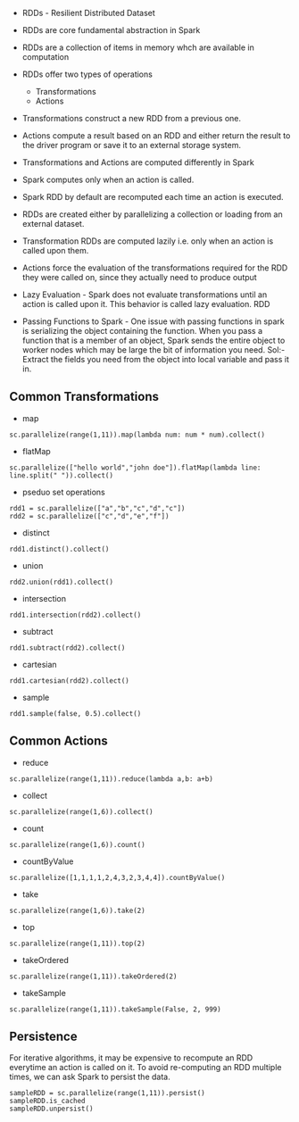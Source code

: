  * RDDs - Resilient Distributed Dataset

* RDDs are core fundamental abstraction in Spark

* RDDs are a collection of items in memory whch are available in computation

* RDDs offer two types of operations
   - Transformations
   - Actions

* Transformations construct a new RDD from a previous one.

* Actions compute a result based on an RDD and either return the result to the driver program or save it to an external storage system.

* Transformations and Actions are computed differently in Spark

* Spark computes only when an action is called.

* Spark RDD by default are recomputed each time an action is executed.

* RDDs are created either by parallelizing a collection or loading from an external dataset.

* Transformation RDDs are computed lazily i.e. only when an action is called upon them.

* Actions force the evaluation of the transformations required for the RDD they were called on, since they actually need to produce
output

* Lazy Evaluation - Spark does not evaluate transformations until an action is called upon it. This behavior is called lazy evaluation.
RDD 

* Passing Functions to Spark - One issue with passing functions in spark is serializing the object containing the function. When you pass a 
function that is a member of an object, Spark sends the entire object to worker nodes which may be large the bit of information you need.
Sol:- Extract the fields you need from the object into local variable and pass it in.

## Common Transformations

* map 

```
sc.parallelize(range(1,11)).map(lambda num: num * num).collect()
```

* flatMap

```
sc.parallelize(["hello world","john doe"]).flatMap(lambda line: line.split(" ")).collect()
```

* pseduo set operations
```
rdd1 = sc.parallelize(["a","b","c","d","c"])
rdd2 = sc.parallelize(["c","d","e","f"])
```

* distinct
```
rdd1.distinct().collect()

```

* union
```
rdd2.union(rdd1).collect()
```

* intersection
```
rdd1.intersection(rdd2).collect()
```

* subtract
```
rdd1.subtract(rdd2).collect()
```

* cartesian
```
rdd1.cartesian(rdd2).collect()
```

* sample
```
rdd1.sample(false, 0.5).collect()
```

## Common Actions

* reduce
```
sc.parallelize(range(1,11)).reduce(lambda a,b: a+b)
```

* collect
```
sc.parallelize(range(1,6)).collect()
```

* count
```
sc.parallelize(range(1,6)).count()
```

* countByValue
```
sc.parallelize([1,1,1,1,2,4,3,2,3,4,4]).countByValue()
```

* take
```
sc.parallelize(range(1,6)).take(2)
```

* top
```
sc.parallelize(range(1,11)).top(2)
```

* takeOrdered
```
sc.parallelize(range(1,11)).takeOrdered(2)
```

* takeSample
```
sc.parallelize(range(1,11)).takeSample(False, 2, 999)
```

## Persistence

For iterative algorithms, it may be expensive to recompute an RDD everytime an action is called on it. To avoid re-computing an RDD multiple times, we can ask Spark to persist the data.

```
sampleRDD = sc.parallelize(range(1,11)).persist()
sampleRDD.is_cached
sampleRDD.unpersist()
```


